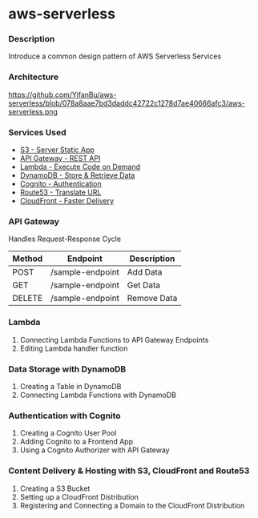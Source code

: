 # aws-serverless
### Description
Introduce a common design pattern of AWS Serverless Services

### Architecture
https://github.com/YifanBu/aws-serverless/blob/078a8aae7bd3daddc42722c1278d7ae40666afc3/aws-serverless.png

### Services Used
- [S3 - Server Static App](https://aws.amazon.com/s3/?nc2=h_m1)
- [API Gateway - REST API](https://aws.amazon.com/api-gateway/?nc2=h_m1)
- [Lambda - Execute Code on Demand](https://aws.amazon.com/lambda/?nc2=h_m1)
- [DynamoDB - Store & Retrieve Data](https://aws.amazon.com/dynamodb/?nc2=h_m1)
- [Cognito - Authentication](https://aws.amazon.com/cognito/?nc2=h_m1)
- [Route53 - Translate URL](https://aws.amazon.com/route53/?nc2=h_m1)
- [CloudFront - Faster Delivery](https://aws.amazon.com/cloudfront/?nc2=h_m1)

### API Gateway
Handles Request-Response Cycle

| Method | Endpoint      | Description |
| ----------- | -----------|----------- |
| POST | /sample-endpoint     | Add Data       |
| GET | /sample-endpoint   | Get Data        |
| DELETE | /sample-endpoint   | Remove Data        |

### Lambda
1. Connecting Lambda Functions to API Gateway Endpoints
2. Editing Lambda handler function
### Data Storage with DynamoDB
1. Creating a Table in DynamoDB
2. Connecting Lambda Functions with DynamoDB

### Authentication with Cognito
1. Creating a Cognito User Pool
2. Adding Cognito to a Frontend App
3. Using a Cognito Authorizer with API Gateway

### Content Delivery & Hosting with S3, CloudFront and Route53
1. Creating a S3 Bucket
2. Setting up a CloudFront Distribution
3. Registering and Connecting a Domain to the CloudFront Distribution